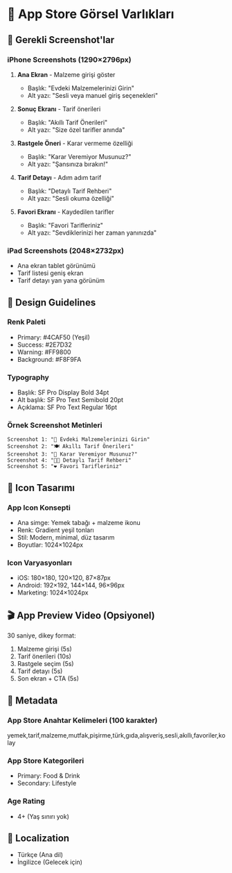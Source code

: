 # 📱 App Store Görsel Varlıkları

## 🎯 Gerekli Screenshot'lar

### iPhone Screenshots (1290×2796px)
1. **Ana Ekran** - Malzeme girişi göster
   - Başlık: "Evdeki Malzemelerinizi Girin"
   - Alt yazı: "Sesli veya manuel giriş seçenekleri"

2. **Sonuç Ekranı** - Tarif önerileri
   - Başlık: "Akıllı Tarif Önerileri"
   - Alt yazı: "Size özel tarifler anında"

3. **Rastgele Öneri** - Karar vermeme özelliği
   - Başlık: "Karar Veremiyor Musunuz?"
   - Alt yazı: "Şansınıza bırakın!"

4. **Tarif Detayı** - Adım adım tarif
   - Başlık: "Detaylı Tarif Rehberi"
   - Alt yazı: "Sesli okuma özelliği"

5. **Favori Ekranı** - Kaydedilen tarifler
   - Başlık: "Favori Tarifleriniz"
   - Alt yazı: "Sevdiklerinizi her zaman yanınızda"

### iPad Screenshots (2048×2732px)
- Ana ekran tablet görünümü
- Tarif listesi geniş ekran
- Tarif detayı yan yana görünüm

## 🎨 Design Guidelines

### Renk Paleti
- Primary: #4CAF50 (Yeşil)
- Success: #2E7D32
- Warning: #FF9800
- Background: #F8F9FA

### Typography
- Başlık: SF Pro Display Bold 34pt
- Alt başlık: SF Pro Text Semibold 20pt
- Açıklama: SF Pro Text Regular 16pt

### Örnek Screenshot Metinleri
```
Screenshot 1: "🥬 Evdeki Malzemelerinizi Girin"
Screenshot 2: "🍽️ Akıllı Tarif Önerileri"  
Screenshot 3: "🎲 Karar Veremiyor Musunuz?"
Screenshot 4: "👨‍🍳 Detaylı Tarif Rehberi"
Screenshot 5: "❤️ Favori Tarifleriniz"
```

## 📐 Icon Tasarımı

### App Icon Konsepti
- Ana simge: Yemek tabağı + malzeme ikonu
- Renk: Gradient yeşil tonları
- Stil: Modern, minimal, düz tasarım
- Boyutlar: 1024×1024px

### Icon Varyasyonları
- iOS: 180×180, 120×120, 87×87px
- Android: 192×192, 144×144, 96×96px
- Marketing: 1024×1024px

## 🎬 App Preview Video (Opsiyonel)
30 saniye, dikey format:
1. Malzeme girişi (5s)
2. Tarif önerileri (10s)
3. Rastgele seçim (5s)
4. Tarif detayı (5s)
5. Son ekran + CTA (5s)

## 📝 Metadata

### App Store Anahtar Kelimeleri (100 karakter)
yemek,tarif,malzeme,mutfak,pişirme,türk,gıda,alışveriş,sesli,akıllı,favoriler,kolay

### App Store Kategorileri
- Primary: Food & Drink
- Secondary: Lifestyle

### Age Rating
- 4+ (Yaş sınırı yok)

## 🔄 Localization
- Türkçe (Ana dil)
- İngilizce (Gelecek için) 